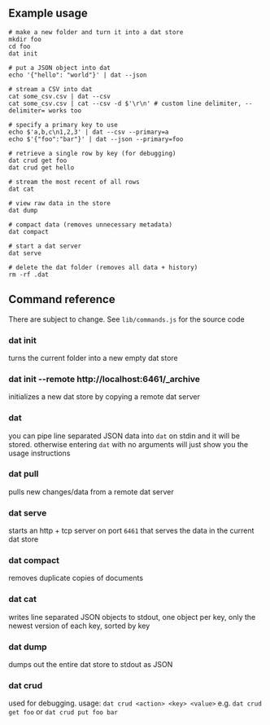 ## Example usage

```
# make a new folder and turn it into a dat store
mkdir foo
cd foo
dat init

# put a JSON object into dat
echo '{"hello": "world"}' | dat --json

# stream a CSV into dat
cat some_csv.csv | dat --csv
cat some_csv.csv | cat --csv -d $'\r\n' # custom line delimiter, --delimiter= works too

# specify a primary key to use
echo $'a,b,c\n1,2,3' | dat --csv --primary=a
echo $'{"foo":"bar"}' | dat --json --primary=foo

# retrieve a single row by key (for debugging)
dat crud get foo
dat crud get hello

# stream the most recent of all rows
dat cat

# view raw data in the store
dat dump

# compact data (removes unnecessary metadata)
dat compact

# start a dat server
dat serve

# delete the dat folder (removes all data + history)
rm -rf .dat
```

## Command reference

There are subject to change. See `lib/commands.js` for the source code

### dat init

turns the current folder into a new empty dat store

### dat init --remote http://localhost:6461/_archive

initializes a new dat store by copying a remote dat server

### dat

you can pipe line separated JSON data into `dat` on stdin and it will be stored. otherwise entering `dat` with no arguments will just show you the usage instructions

### dat pull

pulls new changes/data from a remote dat server

### dat serve

starts an http + tcp server on port `6461` that serves the data in the current dat store

### dat compact

removes duplicate copies of documents

### dat cat

writes line separated JSON objects to stdout, one object per key, only the newest version of each key, sorted by key

### dat dump

dumps out the entire dat store to stdout as JSON

### dat crud

used for debugging. usage: `dat crud <action> <key> <value>` e.g. `dat crud get foo` or `dat crud put foo bar`
